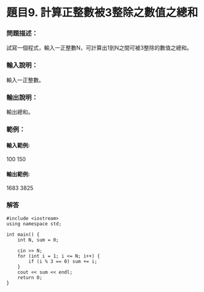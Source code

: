 # 題目9. 計算正整數被3整除之數值之總和
### 問題描述：

試寫一個程式，輸入一正整數N，可計算出1到N之間可被3整除的數值之總和。

### 輸入說明：

輸入一正整數。

### 輸出說明：

輸出總和。

### 範例：


#### 輸入範例:

100
150

#### 輸出範例:

1683
3825

### 解答
```
#include <iostream>
using namespace std;

int main() {
	int N, sum = 0;

	cin >> N;
	for (int i = 1; i <= N; i++) {
		if (i % 3 == 0) sum += i;
	}
	cout << sum << endl;
	return 0;
}

```
